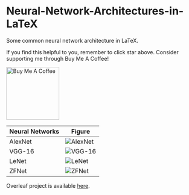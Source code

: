 # Neural-Network-Architectures-in-LaTeX
Some common neural network architecture in LaTeX.

If you find this helpful to you, remember to click star above. Consider supporting me through Buy Me A Coffee!

<a href="https://www.buymeacoffee.com/hongvin" target="_blank"><img src="https://cdn.buymeacoffee.com/buttons/v2/default-blue.png" alt="Buy Me A Coffee" width = "140px" ></a>

|Neural Networks|Figure|
|---|---|
|AlexNet|![AlexNet](https://github.com/khvmaths/Neural-Network-Architectures-in-LaTeX/blob/main/img/AlexNet.png)|
|VGG-16|![VGG-16](https://github.com/khvmaths/Neural-Network-Architectures-in-LaTeX/blob/main/img/VGG-16.png)|
|LeNet|![LeNet](https://github.com/khvmaths/Neural-Network-Architectures-in-LaTeX/blob/main/img/LeNet.png)|
|ZFNet|![ZFNet](https://github.com/khvmaths/Neural-Network-Architectures-in-LaTeX/blob/main/img/ZFNet.png)|

Overleaf project is available [here](https://www.overleaf.com/read/kwytypspwjxx).
